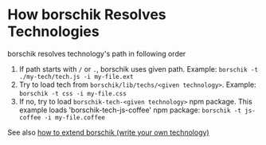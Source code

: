 <!--
{
    "title": "Where Is My Tech",
    "createDate": "02-10-2013",
    "editDate": "",
    "summary": "How borschik resolves technologies.",
    "thumbnail": "",
    "authors": ["androsov-alexey"],
    "tags": ["tools", "borschik"],
    "translators": [],
    "type": "tools"
}
#META_LABEL-->

# How borschik Resolves Technologies

borschik resolves technology's path in following order

1. If path starts with `/` or `.`, borschik uses given path. Example: `borschik -t ./my-tech/tech.js -i my-file.ext`
2. Try to load tech from `borschik/lib/techs/<given technology>`. Example: `borschik -t css -i my-file.css`
3. If no, try to load `borschik-tech-<given technology>` npm package. This example loads 'borschik-tech-js-coffee' npm package: `borschik -t js-coffee -i my-file.coffee`

See also [how to extend borschik (write your own technology)](../how-to-write-tech/how-to-write-tech.en.md)
